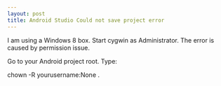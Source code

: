 ```yaml
---
layout: post
title: Android Studio Could not save project error
---
```


I am using a Windows 8 box. Start cygwin as Administrator. The error is caused by permission issue.

Go to your Android project root. Type:

chown -R yourusername:None .


